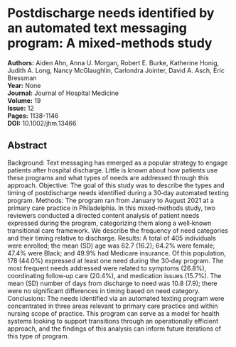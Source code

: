 # Postdischarge needs identified by an automated text messaging program: A mixed‐methods study

**Authors:** Aiden Ahn, Anna U. Morgan, Robert E. Burke, Katherine Honig, Judith A. Long, Nancy McGlaughlin, Carlondra Jointer, David A. Asch, Eric Bressman  
**Year:** None  
**Journal:** Journal of Hospital Medicine  
**Volume:** 19  
**Issue:** 12  
**Pages:** 1138-1146  
**DOI:** 10.1002/jhm.13466  

## Abstract
Background: Text messaging has emerged as a popular strategy to engage patients after hospital discharge. Little is known about how patients use these programs and what types of needs are addressed through this approach.
Objective: The goal of this study was to describe the types and timing of postdischarge needs identified during a 30‐day automated texting program.
Methods: The program ran from January to August 2021 at a primary care practice in Philadelphia. In this mixed‐methods study, two reviewers conducted a directed content analysis of patient needs expressed during the program, categorizing them along a well‐known transitional care framework. We describe the frequency of need categories and their timing relative to discharge.
Results: A total of 405 individuals were enrolled; the mean (SD) age was 62.7 (16.2); 64.2% were female; 47.4% were Black; and 49.9% had Medicare insurance. Of this population, 178 (44.0%) expressed at least one need during the 30‐day program. The most frequent needs addressed were related to symptoms (26.8%), coordinating follow‐up care (20.4%), and medication issues (15.7%). The mean (SD) number of days from discharge to need was 10.8 (7.9); there were no significant differences in timing based on need category.
Conclusions: The needs identified via an automated texting program were concentrated in three areas relevant to primary care practice and within nursing scope of practice. This program can serve as a model for health systems looking to support transitions through an operationally efficient approach, and the findings of this analysis can inform future iterations of this type of program.

